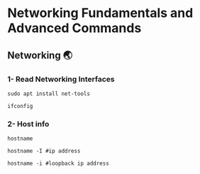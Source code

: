 # Networking Fundamentals and Advanced Commands

## Networking 🌏

### 1- Read Networking Interfaces

```
sudo apt install net-tools
```

```
ifconfig
```

### 2- Host info
```
hostname
```

```
hostname -I #ip address
```

```
hostname -i #loopback ip address
```

